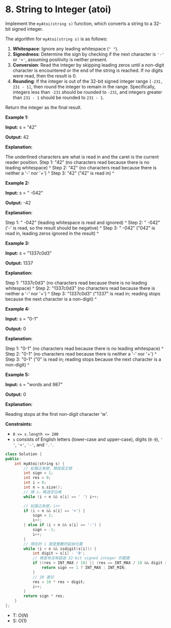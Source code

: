 # 8. String to Integer (atoi)

Implement the `myAtoi(string s)` function, which converts a string to a 32-bit signed integer.

The algorithm for `myAtoi(string s)` is as follows:

1.  **Whitespace**: Ignore any leading whitespace (`" "`).
2.  **Signedness**: Determine the sign by checking if the next character is `'-'` or `'+'`, assuming positivity is neither present.
3.  **Conversion**: Read the integer by skipping leading zeros until a non-digit character is encountered or the end of the string is reached. If no digits were read, then the result is 0.
4.  **Rounding**: If the integer is out of the 32-bit signed integer range `[-231, 231 - 1]`, then round the integer to remain in the range. Specifically, integers less than `-231` should be rounded to `-231`, and integers greater than `231 - 1` should be rounded to `231 - 1`.

Return the integer as the final result.

**Example 1:**

**Input:** s = "42"

**Output:** 42

**Explanation:**

The underlined characters are what is read in and the caret is the current reader position.
Step 1: "42" (no characters read because there is no leading whitespace)
         ^
Step 2: "42" (no characters read because there is neither a '-' nor '+')
         ^
Step 3: "42" ("42" is read in)
           ^

**Example 2:**

**Input:** s = " -042"

**Output:** -42

**Explanation:**

Step 1: "   -042" (leading whitespace is read and ignored)
            ^
Step 2: "   -042" ('-' is read, so the result should be negative)
             ^
Step 3: "   -042" ("042" is read in, leading zeros ignored in the result)
               ^

**Example 3:**

**Input:** s = "1337c0d3"

**Output:** 1337

**Explanation:**

Step 1: "1337c0d3" (no characters read because there is no leading whitespace)
         ^
Step 2: "1337c0d3" (no characters read because there is neither a '-' nor '+')
         ^
Step 3: "1337c0d3" ("1337" is read in; reading stops because the next character is a non-digit)
             ^

**Example 4:**

**Input:** s = "0-1"

**Output:** 0

**Explanation:**

Step 1: "0-1" (no characters read because there is no leading whitespace)
         ^
Step 2: "0-1" (no characters read because there is neither a '-' nor '+')
         ^
Step 3: "0-1" ("0" is read in; reading stops because the next character is a non-digit)
          ^

**Example 5:**

**Input:** s = "words and 987"

**Output:** 0

**Explanation:**

Reading stops at the first non-digit character 'w'.

**Constraints:**

- `0 <= s.length <= 200`
- `s` consists of English letters (lower-case and upper-case), digits (`0-9`), `' '`, `'+'`, `'-'`, and `'.'`.

```cpp
class Solution {
public:
    int myAtoi(string s) {
        // 紀錄正負號，預設是正號
        int sign = 1;
        int res = 0;
        int i = 0;
        int n = s.size();
        // 掃 s，略過空白格
        while (i < n && s[i] == ' ') i++;

        // 紀錄正負號，i++
        if (i < n && s[i] == '+') {
            sign = 1;
            i++;
        } else if (i < n && s[i] == '-') {
            sign = -1;
            i++;
        }
        // 現在的 i 就是整數的起始位置
        while (i < n && isdigit(s[i])) {
            int digit = s[i] - '0';
            // 檢查有沒有超過 32-bit signed integer 的範圍
            if ((res > INT_MAX / 10) || (res == INT_MAX / 10 && digit > INT_MAX % 10)) {
                return sign == 1 ? INT_MAX : INT_MIN;
            }
            // 10 進位
            res = 10 * res + digit;
            i++;
        }
        return sign * res;
    }
};
```


- T: $O(N)$
- S: $O(1)$

